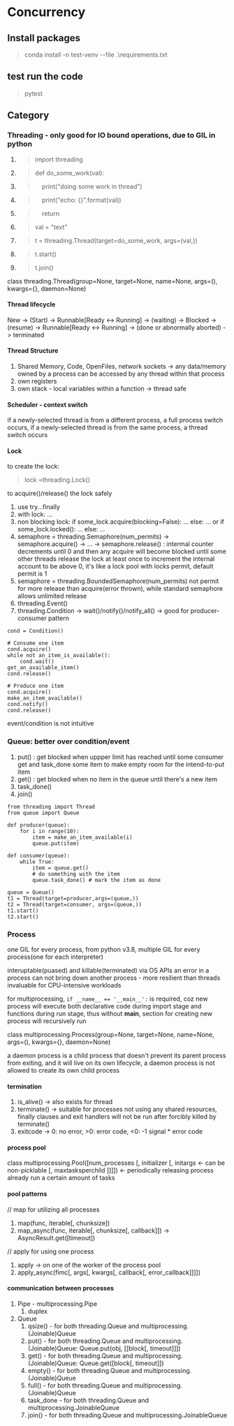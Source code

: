 # Concurrency

## Install packages

> conda install -n test-venv --file .\requirements.txt

## test run the code

> pytest

## Category

### Threading - only good for IO bound operations, due to GIL in python

1. > import threading
2. > def do_some_work(val):
3. > &nbsp;&nbsp;&nbsp;&nbsp;print("doing some work in thread")
4. > &nbsp;&nbsp;&nbsp;&nbsp;print("echo: {}".format(val))
5. > &nbsp;&nbsp;&nbsp;&nbsp;return
6. > val = "text"
7. > t = threading.Thread(target=do_some_work, args=(val,))
8. > t.start()
9. > t.join()

class threading.Thread(group=None,
                       target=None,
                       name=None,
                       args=(),
                       kwargs={},
                       daemon=None)

#### Thread lifecycle

New -> (Start) -> Runnable[Ready <-> Running] -> (waiting) -> Blocked -> (resume) -> Runnable[Ready <-> Running] -> (done or abnormally aborted) -> terminated

#### Thread Structure

1. Shared Memory, Code, OpenFiles, network sockets -> any data/memory owned by a process can be accessed by any thread within that process
2. own registers
3. own stack - local variables within a function -> thread safe

#### Scheduler - context switch

if a newly-selected thread is from a different process, a full process switch occurs,
if a newly-selected thread is from the same process, a thread switch occurs

#### Lock

to create the lock:
> lock =threading.Lock()

to acquire()/release() the lock safely
1. use try...finally
2. with lock: ...
3. non blocking lock: if some_lock.acquire(blocking=False): ... else: ... or if some_lock.locked(): ... else: ...
4. semaphore = threading.Semaphore(num_permits) -> semaphore.acquire() -> ... -> semaphore.release() : intermal counter decrements until 0 and then any acquire will become blocked until some other threads release the lock at least once to increment the internal account to be above 0, it's like a lock pool with locks permit, default permit is 1
5. semaphore = threading.BoundedSemaphore(num_permits) not permit for more release than acquire(error thrown), while standard semaphore allows unlimited release
6. threading.Event()
7. threading.Condition -> wait()/notify()/notify_all() -> good for producer-consumer pattern
```
cond = Condition()

# Consume one item
cond.acquire()
while not an_item_is_available():
    cond.wait()
get_an_available_item()
cond.release()

# Produce one item
cond.acquire()
make_an_item_available()
cond.notify()
cond.release()
```
event/condition is not intuitive

### Queue: better over condition/event

1. put() : get blocked when uppper limit has reached until some consumer get and task_done some item to make empty room for the intend-to-put item
2. get() : get blocked when no item in the queue until there's a new item
3. task_done()
4. join()
```
from threading import Thread
from queue import Queue

def producer(queue):
    for i in range(10):
        item = make_an_item_available(i)
        queue.put(item)

def consumer(queue):
    while True:
        item = queue.get()
        # do something with the item
        queue.task_done() # mark the item as done

queue = Queue()
t1 = Thread(target=producer,args=(queue,))
t2 = Thread(target=consumer, args=(queue,))
t1.start()
t2.start()
```

### Process

one GIL for every process, from python v3.8, multiple GIL for every process(one for each interpreter)

interuptable(puased) and killable(terminated) via OS APIs
an error in a process can not bring down another process - more resilient than threads
invaluable for CPU-intensive workloads

for multiprocessing, `if __name__ == '__main__':` is required, coz new process will execute both declarative code during import stage and functions during run stage, thus without __main__, section for creating new process will recursively run

class multiprocessing.Process(group=None,
                       target=None,
                       name=None,
                       args=(),
                       kwargs={},
                       daemon=None)

a daemon process is a child process that doesn't prevent its parent process from exiting, and it will live on its own lifecycle,
a daemon process is not allowed to create its own child process

#### termination

1. is_alive() -> also exists for thread
2. terminate() -> suitable for processes not using any shared resources, finally clauses and exit handlers will not be run after forcibly killed by terminate()
3. exitcode -> 0: no error, >0: error code, <0: -1 signal * error code

#### process pool

class multiprocessing.Pool([num_processes
                            [, initializer
                            [, initargs <- can be non-picklable
                            [, maxtasksperchild ]]]]) <- periodically releasing process already run a certain amount of tasks

#### pool patterns

// map for utilizing all processes
1. map(func, iterable[, chunksize])
2. map_async(func, iterable[, chunksize[, callback]]) -> AsyncResult.get([timeout])

// apply for using one process
1. apply -> on one of the worker of the process pool
2. apply_async(fimc[, args[, kwargs[, callback[, error_callback]]]])

#### communication between processes

1. Pipe - multiprocessing.Pipe
   1. duplex
2. Queue
   1. qsize() - for both threading.Queue and multiprocessing.(Joinable)Queue
   2. put() - for both threading.Queue and multiprocessing.(Joinable)Queue: Queue.put(obj, [[block[, timeout]]])
   3. get() - for both threading.Queue and multiprocessing.(Joinable)Queue: Queue.get([block[, timeout]])
   4. empty() - for both threading.Queue and multiprocessing.(Joinable)Queue
   5. full() - for both threading.Queue and multiprocessing.(Joinable)Queue
   6. task_done - for both threading.Queue and multiprocessing.JoinableQueue
   7. join() - for both threading.Queue and multiprocessing.JoinableQueue